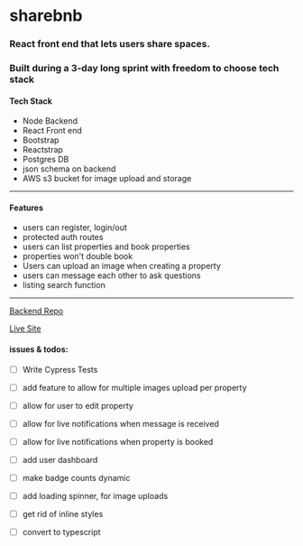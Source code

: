 # sharebnb

### React front end  that lets users share spaces.

### Built during a 3-day long sprint with freedom to choose tech stack

#### Tech Stack

- Node Backend
- React Front end
- Bootstrap
- Reactstrap
- Postgres DB
- json schema on backend
- AWS s3 bucket for image upload and storage

---

#### Features

- users can register, login/out
- protected auth routes
- users can list properties and book properties
- properties won't double book
- Users can upload an image when creating a property
- users can message each other to ask questions
- listing search function

---

[Backend Repo](https://github.com/marshall-buck/sharebnb-backend)

[Live Site](https://sharebnb-fe.onrender.com/)

#### issues & todos:

- [ ] Write Cypress Tests
- [ ] add feature to allow for multiple images upload per property
- [ ] allow for user to edit property
- [ ] allow for live notifications when message is received
- [ ] allow for live notifications when property is booked
- [ ] add user dashboard
- [ ] make badge counts dynamic
- [ ] add loading spinner, for image uploads

- [ ] get rid of inline styles
- [ ] convert to typescript